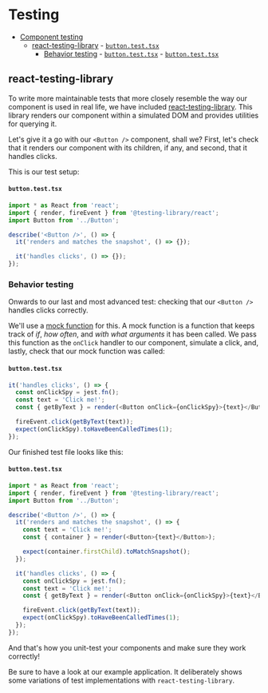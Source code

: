 # Testing

* ​[Component testing](https://cansahin.gitbook.io/react-boilerplate-cra-template/building-blocks/testing#component-testing)
  * ​[react-testing-library](https://cansahin.gitbook.io/react-boilerplate-cra-template/building-blocks/testing#react-testing-library) - [`button.test.tsx`](https://cansahin.gitbook.io/react-boilerplate-cra-template/building-blocks/testing#buttontesttsx)​​
    * ​[Behavior testing](https://cansahin.gitbook.io/react-boilerplate-cra-template/building-blocks/testing#behavior-testing) - [`button.test.tsx`](https://cansahin.gitbook.io/react-boilerplate-cra-template/building-blocks/testing#buttontesttsx-1) - [`button.test.tsx`](https://cansahin.gitbook.io/react-boilerplate-cra-template/building-blocks/testing#buttontesttsx-2)​

## react-testing-library <a id="react-testing-library"></a>

To write more maintainable tests that more closely resemble the way our component is used in real life, we have included [react-testing-library](https://github.com/testing-library/react-testing-library). This library renders our component within a simulated DOM and provides utilities for querying it.

Let's give it a go with our `<Button />` component, shall we? First, let's check that it renders our component with its children, if any, and second, that it handles clicks.

This is our test setup:

#### `button.test.tsx` <a id="button-test-tsx"></a>

```javascript
import * as React from 'react';
import { render, fireEvent } from '@testing-library/react';
import Button from '../Button';

describe('<Button />', () => {
  it('renders and matches the snapshot', () => {});

  it('handles clicks', () => {});
});
```

### Behavior testing <a id="behavior-testing"></a>

Onwards to our last and most advanced test: checking that our `<Button />` handles clicks correctly.

We'll use a [mock function](https://jestjs.io/docs/en/mock-functions) for this. A mock function is a function that keeps track of _if_, _how often_, and _with what arguments_ it has been called. We pass this function as the `onClick` handler to our component, simulate a click, and, lastly, check that our mock function was called:

#### `button.test.tsx` <a id="button-test-tsx-1"></a>

```typescript
it('handles clicks', () => {
  const onClickSpy = jest.fn();
  const text = 'Click me!';
  const { getByText } = render(<Button onClick={onClickSpy}>{text}</Button>);

  fireEvent.click(getByText(text));
  expect(onClickSpy).toHaveBeenCalledTimes(1);
});
```

Our finished test file looks like this:

#### `button.test.tsx` <a id="button-test-tsx-2"></a>

```typescript
import * as React from 'react';
import { render, fireEvent } from '@testing-library/react';
import Button from '../Button';

describe('<Button />', () => {
  it('renders and matches the snapshot', () => {
    const text = 'Click me!';
    const { container } = render(<Button>{text}</Button>);

    expect(container.firstChild).toMatchSnapshot();
  });

  it('handles clicks', () => {
    const onClickSpy = jest.fn();
    const text = 'Click me!';
    const { getByText } = render(<Button onClick={onClickSpy}>{text}</Button>);

    fireEvent.click(getByText(text));
    expect(onClickSpy).toHaveBeenCalledTimes(1);
  });
});
```

And that's how you unit-test your components and make sure they work correctly!

Be sure to have a look at our example application. It deliberately shows some variations of test implementations with `react-testing-library`.

